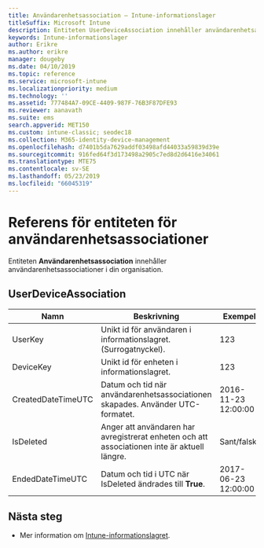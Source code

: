 ```yaml
---
title: Användarenhetsassociation – Intune-informationslager
titleSuffix: Microsoft Intune
description: Entiteten UserDeviceAssociation innehåller användarenhetsassociationer i din organisation.
keywords: Intune-informationslager
author: Erikre
ms.author: erikre
manager: dougeby
ms.date: 04/10/2019
ms.topic: reference
ms.service: microsoft-intune
ms.localizationpriority: medium
ms.technology: ''
ms.assetid: 777484A7-09CE-4409-987F-76B3F87DFE93
ms.reviewer: aanavath
ms.suite: ems
search.appverid: MET150
ms.custom: intune-classic; seodec18
ms.collection: M365-identity-device-management
ms.openlocfilehash: d7401b5da7629addf03498afd44033a59839d39e
ms.sourcegitcommit: 916fed64f3d173498a2905c7ed8d2d6416e34061
ms.translationtype: MTE75
ms.contentlocale: sv-SE
ms.lasthandoff: 05/23/2019
ms.locfileid: "66045319"
---
```

# <a name="reference-for-user-device-association-entity"></a>Referens för entiteten för användarenhetsassociationer

Entiteten **Användarenhetsassociation** innehåller användarenhetsassociationer i din organisation.

## <a name="userdeviceassociation"></a>UserDeviceAssociation


|        Namn        |                                           Beskrivning                                            |        Exempel         |
|--------------------|--------------------------------------------------------------------------------------------------|------------------------|
|      UserKey       |              Unikt id för användaren i informationslagret. (Surrogatnyckel).               |          123           |
|     DeviceKey      |                      Unikt id för enheten i informationslagret.                      |          123           |
| CreatedDateTimeUTC |           Datum och tid när användarenhetsassociationen skapades. Använder UTC-formatet.           | 2016-11-23 12:00:00 |
|     IsDeleted      | Anger att användaren har avregistrerat enheten och att associationen inte är aktuell längre. |       Sant/falskt       |
|  EndedDateTimeUTC  |              Datum och tid i UTC när IsDeleted ändrades till <strong>True</strong>.               | 2017-06-23 12:00:00 |

## <a name="next-steps"></a>Nästa steg

- Mer information om [Intune-informationslagret](reports-nav-create-intune-reports.md).
